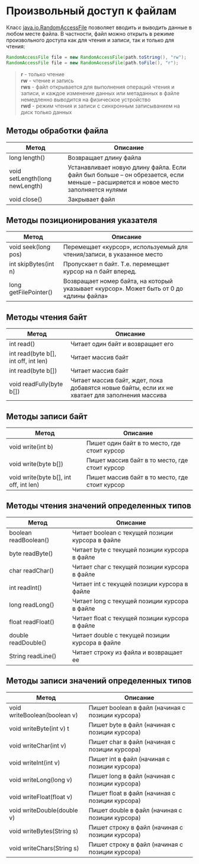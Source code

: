 # Произвольный доступ к файлам

Класс [java.io.RandomAccessFile][1] позволяет вводить и выводить данные в любом месте файла. В частности, файл можно открыть в режиме произвольного доступа как для чтения и записи, так и только для чтения:

```java
RandomAccessFile file = new RandomAccessFile(path.toString(), "rw");
RandomAccessFile file = new RandomAccessFile(path.toFile(), "r");
```

>**r** - только чтение\
>**rw** - чтение и запись\
>**rws** - файл открывается для выполнения операций чтения и записи, и каждое изменение данных или метаданных в файле немедленно выводится на физическое устройство\
>**rwd** - режим чтения и записи с синхронным записыванием на диск только данных


## Методы обработки файла
Метод | Описание
--- | ---
long length() | Возвращает длину файла
void setLength(long newLength) | Устанавливает новую длину файла. Если файл был больше – он обрезается, если меньше – расширяется и новое место заполняется нулями
void close() | Закрывает файл

## Методы позиционирования указателя
Метод | Описание
--- | ---
void seek(long pos) | Перемещает «курсор», используемый для чтения/записи, в указанное место
int skipBytes(int n) | Пропускает n байт. Т.е. перемещает курсор на n байт вперед.
long getFilePointer() | Возвращает номер байта, на который указывает «курсор». Может быть от 0 до «длины файла»

## Методы чтения байт
Метод | Описание
--- | ---
int read() | Читает один байт и возвращает его
int read(byte b[], int off, int len) | Читает массив байт
int read(byte b[]) | Читает массив байт
void readFully(byte b[]) | Читает массив байт, ждет, пока добавятся новые байты, если их не хватает для заполнения массива

## Методы записи байт
Метод | Описание
--- | ---
void write(int b) | Пишет один байт в то место, где стоит курсор
void write(byte b[]) | Пишет массив байт в то место, где стоит курсор
void write(byte b[], int off, int len) | Пишет массив байт в то место, где стоит курсор

## Методы чтения значений определенных типов
Метод | Описание
--- | ---
boolean readBoolean() | Читает boolean с текущей позиции курсора в файле
byte readByte() | Читает byte с текущей позиции курсора в файле
char readChar() | Читает char с текущей позиции курсора в файле
int readInt() | Читает int с текущей позиции курсора в файле
long readLong() | Читает long с текущей позиции курсора в файле
float readFloat() | Читает float с текущей позиции курсора в файле
double readDouble() | Читает double с текущей позиции курсора в файле
String readLine() | Читает строку из файла и возвращает ее

## Методы записи значений определенных типов
Метод | Описание
--- | ---
void writeBoolean(boolean v) | Пишет boolean в файл (начиная с позиции курсора)
void writeByte(int v) t | Пишет byte в файл (начиная с позиции курсора)
void writeChar(int v) | Пишет char в файл (начиная с позиции курсора)
void writeInt(int v) | Пишет int в файл (начиная с позиции курсора)
void writeLong(long v) | Пишет long в файл (начиная с позиции курсора)
void writeFloat(float v) | Пишет float в файл (начиная с позиции курсора)
void writeDouble(double v) | Пишет double в файл (начиная с позиции курсора)
void writeBytes(String s) | Пишет строку в файл (начиная с позиции курсора)
void writeChars(String s) | Пишет строку в файл (начиная с позиции курсора)

[1]: https://docs.oracle.com/javase/8/docs/api/java/io/RandomAccessFile.html
